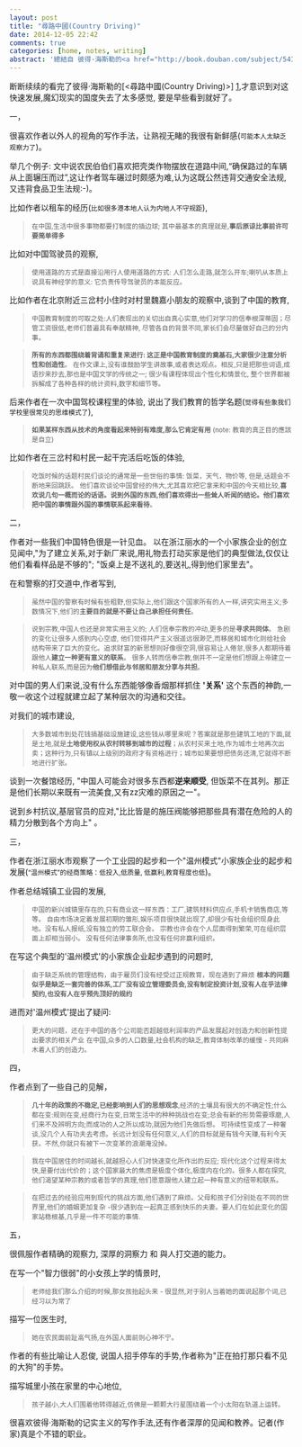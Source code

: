 ```yaml
---
layout: post
title: "尋路中國(Country Driving)"
date: 2014-12-05 22:42
comments: true
categories: [home, notes, writing]
abstract: '總結自 彼得·海斯勒的<a href="http://book.douban.com/subject/5414391">[尋路中國(Country Driving)]</a>'
---
```

断断续续的看完了彼得·海斯勒的[<尋路中國(Country Driving)>] [1],才意识到对这快速发展,魔幻现实的国度失去了太多感觉, 要是早些看到就好了。

一，

很喜欢作者以外人的视角的写作手法，让熟视无睹的我很有新鲜感(<small>可能本人太缺乏观察力了</small>)。

举几个例子: 文中说农民伯伯们喜欢把壳类作物摆放在道路中间,“确保路过的车辆从上面辗压而过”,这让作者驾车碾过时颇感为难,认为这既公然违背交通安全法规,又违背食品卫生法规:-)。

比如作者以租车的经历(<small>比如很多港本地人认为内地人不守规距</small>),

><small>在中国,生活中很多事物都要打制度的插边球; 其中最基本的真理就是,**事后原谅比事前许可要简单得多**</small>


比如对中国驾驶员的观察,

><small>使用道路的方式是直接沿用行人使用道路的方式: 人们怎么走路,就怎么开车;喇叭从本质上说具有神经学的意义: 它负责传导驾驶员的本能反应。</small>

比如作者在北京附近三岔村小住时对村里魏嘉小朋友的观察中,谈到了中国的教育,

><small>中国教育制度的可取之处:人们表现出的关切出自真心实意,他们对学习的信奉根深蒂固；尽管工资很低,老师们普遍具有奉献精神, 尽管各自的背景不同,家长们会尽量做好自己的分内事。 </small>

><small>**所有的东西都围绕着背诵和重复来进行: 这正是中国教育制度的奠基石,大家很少注意分析性和创造性**。 在作文课上,没有谁鼓励学生讲故事,或者表达观点。相反,只是把那些词语,成语抄来抄去,那也是中国文学的传统之一; 很少有课程体现出个性化和情景化, 整个世界都被拆解成了各种各样的统计资料,数字和细节等。</small>

后来作者在一次中国驾校课程里的体验, 说出了我们教育的哲学名题(<small>觉得有些象我们学校里很常见的思维模式了</small>),

><small>**如果某样东西从技术的角度看起来特别有难度,那么它肯定有用** (note: 教育的真正目的應該是自立)</small>

比如作者在三岔村和村民一起干完活后吃饭的体验,

><small>吃饭时候的话题村民们谈论的通常是一些世俗的事情: 饭菜，天气，物价等, 但是,话题会不断地来回跳跃。</small>
><small>他们喜欢谈论中国曾经的伟大,尤其喜欢把它拿来和中国的今天相比较,**喜欢说几句一概而论的话语。说到外国的东西,他们喜欢得出一些耸人听闻的结论。他们喜欢把中国的事情跟外国的事情联系起来看待**。</small>


二，

作者对一些我们中国特色很是一针见血。 以在浙江丽水的一个小家族企业的创立见闻中,"为了建立关系,对于新厂来说,用礼物去打动买家是他们的典型做法,仅仅让他们看看样品是不够的"; "饭桌上是不送礼的,要送礼,得到他们家里去"。

在和警察的打交道中,作者写到,

><small>虽然中国的警察有时候有些粗野,但实际上,他们跟这个国家所有的人一样,讲究实用主义;多数情况下,他们的**主要目的就是不要让自己承担任何责任**。</small>

><small>说到宗教,中国人也还是非常实用主义的; 人们信奉宗教的冲动,更多的是**寻求共同体**。 急剧的变化让很多人感到内心空虚, 他们觉得共产主义很遥远很渺茫,而移居和城市化则给社会结构带来了巨大的变化。追求财富的新思想则好像很空洞,很容易让人倦怠,很多人都期待着跟他人**建立一种更有意义的联系**。 很多人转而信奉宗教,倒并不一定是他们想跟上帝建立一种私人联系,而是因为**他们想借此与邻居和朋友分享与共担**。</small>

对中国的男人们来说,没有什么东西能够像香烟那样抓住 **'关系'** 这个东西的神韵,一敬一收这个过程就建立起了某种层次的沟通和交往。

对我们的城市建设,

><small>大多数城市到处花钱搞基础设施建设,这些钱从哪里来呢？答案就是那些建筑工地的下面,就是土地,就是**土地使用权从农村转移到城市的过程**；从农村买来土地,作为城市土地再次出卖；这种行为,只有镇以上级别的政府才有资格进行；城市如果要想把债务还清,它就得不断地进行扩张。</small>

谈到一次餐馆经历, "中国人可能会对很多东西都**逆来顺受**, 但饭菜不在其列。那正是他们长期以来既有一流美食,又有zz灾难的原因之一"。

说到乡村抗议,基层官员的应对,"比比皆是的施压阀能够把那些具有潜在危险的人的精力分散到各个方向上" 。

三，

作者在浙江丽水市观察了一个工业园的起步和一个"温州模式"小家族企业的起步和发展(<small>“温州模式”的经商策略：低投入,低质量,
低赢利,教育程度也低</small>)。

作者总结城镇工业园的发展,

><small>中国的新兴城镇里存在的,只有商业这一样东西：工厂,建筑材料供应点,手机卡销售商店,等等。 自由市场决定着发展初期的雏形,娱乐项目很快就出现了,却很少有社会组织现身此地。没有私人报纸,没有独立的劳工联合会。 宗教也许会在个人层面得到繁荣,可在组织层面上却相当弱小。 没有任何法律事务所,也没有任何非赢利组织。</small>

在写这个典型的'温州模式'的小家族企业起步遇到的问题时,

><small>由于缺乏系统的管理结构，由于雇员们没有经受过正规教育，现在遇到了麻烦</small>
><small>**根本的问题似乎是缺乏一套完善的体系,工厂没有设立管理委员会,没有制定投资计划,没有人在乎法律契约,也没有人在乎预先顶好的规约**</small>

进而对'温州模式'提出了疑问:

><small>更大的问题，还在于中国的各个公司能否超越低利润率的产品发展起对创造力和创新性提出要求的相关产业</small>
><small>在中国,众多的人口数量,社会机构的缺乏,教育体制改革的缓慢 - 共同麻木着人们的创造力。</small>


四，

作者点到了一些自己的见解，

><small>**几十年的政策的不稳定,已经影响到人们的思想观念**,经济的土壤具有很大的不确定性;什么都在变:规则在变,经商行为在变,日常生活中的种种挑战也在变;总会有新的形势需要琢磨,人们来不及辨明方向;而成功的人之所以成功,就因为他们先做后想。 可持续性变成了一种奢谈,没几个人有功夫去考虑。长远计划没有任何意义,人们的目标就是有钱今天赚,有利今天获。不然,你就只有被下一次变革的浪潮淹没掉。</small>


><small>我在中国居住的时间越长,就越担心人们对快速变化所作出的反应; 现代化这个过程来得太快,是要付出代价的；这个国家最大的焦虑是极度个体化,极度内在化的。很多人都在探究,他们渴望某种宗教的或者哲学的真理,他们愿意跟他人建立起一种有意义的纽带和联系。</small>

><small>在把过去的经验应用到现代的挑战方面,他们遇到了麻烦。父母和孩子们分别处在不同的世界里,他们的婚姻更加复杂 -很少遇到在一起真正感到快乐的夫妻。要人们在如此变化的国家站稳根基,几乎是一件不可能的事情.</small>

五，

很佩服作者精确的观察力, 深厚的洞察力 和 與人打交道的能力。

在写一个"智力很弱"的小女孩上学的情景时,

><small>老师给我们那么介绍的时候,那女孩抬起头来 - 很显然,对于别人当着她的面说起那个词,已经习以为常了</small>

描写一位医生时,

><small>她在农民面前趾高气扬,在外国人面前则心神不宁。</small>

作者的有些比喻让人忍俊, 说国人招手停车的手势,作者称为"正在拍打那只看不见的大狗"的手势。

描写城里小孩在家里的中心地位,

><small>孩子越小,大人们围着他转得越近,仿佛是一颗颗大行星围绕着一个小太阳在轨道上运转。</small>

很喜欢彼得·海斯勒的记实主义的写作手法,还有作者深厚的见闻和教养。记者(作家)真是个不错的职业。

[1]: http://book.douban.com/subject/5414391
